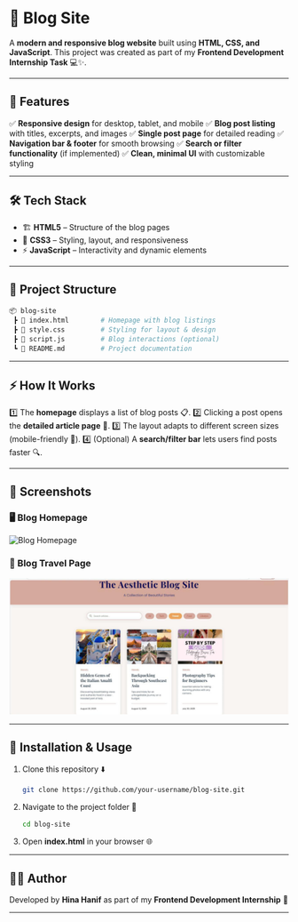 # 📝 Blog Site

A **modern and responsive blog website** built using **HTML, CSS, and JavaScript**.
This project was created as part of my **Frontend Development Internship Task** 💻✨.

---

## 🚀 Features

✅ **Responsive design** for desktop, tablet, and mobile
✅ **Blog post listing** with titles, excerpts, and images
✅ **Single post page** for detailed reading
✅ **Navigation bar & footer** for smooth browsing
✅ **Search or filter functionality** (if implemented)
✅ **Clean, minimal UI** with customizable styling

---

## 🛠️ Tech Stack

* 🏗️ **HTML5** – Structure of the blog pages
* 🎨 **CSS3** – Styling, layout, and responsiveness
* ⚡ **JavaScript** – Interactivity and dynamic elements

---

## 📂 Project Structure

```bash
📦 blog-site
 ┣ 📜 index.html        # Homepage with blog listings
 ┣ 📜 style.css         # Styling for layout & design
 ┣ 📜 script.js         # Blog interactions (optional)
 ┗ 📜 README.md         # Project documentation
```

---

## ⚡ How It Works

1️⃣ The **homepage** displays a list of blog posts 📋.
2️⃣ Clicking a post opens the **detailed article page** 📖.
3️⃣ The layout adapts to different screen sizes (mobile-friendly 📱).
4️⃣ (Optional) A **search/filter bar** lets users find posts faster 🔍.

---

## 📸 Screenshots

### 🖥️ Blog Homepage

![Blog Homepage](homepage.jpg)


### 📖 Blog Travel Page

![Blog Travel Page](travel.jpg)


---

## 🔧 Installation & Usage

1. Clone this repository ⬇️

   ```bash
   git clone https://github.com/your-username/blog-site.git
   ```
2. Navigate to the project folder 📂

   ```bash
   cd blog-site
   ```
3. Open **index.html** in your browser 🌐


---

## 👨‍💻 Author

Developed by **Hina Hanif** as part of my **Frontend Development Internship** 💼

---
